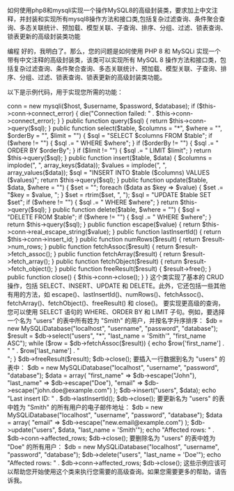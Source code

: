 如何使用php8和mysqli实现一个操作MySQL8的高级封装类，要求加上中文注释，并封装和实现所有mysql8操作方法和接口类,包括复杂过滤查询、条件聚合查询、多态关联统计、预加载、模型关联、子查询、排序、分组、过滤、锁表查询、锁表更新的高级封装类功能


编程
好的，我明白了。那么，您的问题是如何使用 PHP 8 和 MySQLi 实现一个带有中文注释的高级封装类，该类可以实现所有 MySQL 8 操作方法和接口类，包括复杂过滤查询、条件聚合查询、多态关联统计、预加载、模型关联、子查询、排序、分组、过滤、锁表查询、锁表更新的高级封装类功能。

以下是示例代码，用于实现您所需的功能：

<?php

class MySQLiDatabase {
    private $conn;

    public function __construct($host, $username, $password, $database) {
        $this->conn = new mysqli($host, $username, $password, $database);

        if ($this->conn->connect_error) {
            die("Connection failed: " . $this->conn->connect_error);
        }
    }

    public function query($sql) {
        return $this->conn->query($sql);
    }

    public function select($table, $columns = "*", $where = "", $orderBy = "", $limit = "") {
        $sql = "SELECT $columns FROM $table";

        if ($where != "") {
            $sql .= " WHERE $where";
        }

        if ($orderBy != "") {
            $sql .= " ORDER BY $orderBy";
        }

        if ($limit != "") {
            $sql .= " LIMIT $limit";
        }

        return $this->query($sql);
    }

    public function insert($table, $data) {
        $columns = implode(", ", array_keys($data));
        $values = implode(", ", array_values($data));
        $sql = "INSERT INTO $table ($columns) VALUES ($values)";

        return $this->query($sql);
    }

    public function update($table, $data, $where = "") {
        $set = "";

        foreach ($data as $key => $value) {
            $set .= "$key = $value, ";
        }

        $set = rtrim($set, ", ");
        $sql = "UPDATE $table SET $set";

        if ($where != "") {
            $sql .= " WHERE $where";
        }

        return $this->query($sql);
    }

    public function delete($table, $where = "") {
        $sql = "DELETE FROM $table";

        if ($where != "") {
            $sql .= " WHERE $where";
        }

        return $this->query($sql);
    }

    public function escape($value) {
        return $this->conn->real_escape_string($value);
    }

    public function lastInsertId() {
        return $this->conn->insert_id;
    }

    public function numRows($result) {
        return $result->num_rows;
    }

    public function fetchAssoc($result) {
        return $result->fetch_assoc();
    }

    public function fetchArray($result) {
        return $result->fetch_array();
    }

    public function fetchObject($result) {
        return $result->fetch_object();
    }

    public function freeResult($result) {
        $result->free();
    }

    public function close() {
        $this->conn->close();
    }
}
这个类实现了基本的 CRUD 操作，包括 SELECT、INSERT、UPDATE 和 DELETE。此外，它还包括一些其他有用的方法，如 escape()、lastInsertId()、numRows()、fetchAssoc()、fetchArray()、fetchObject()、freeResult() 和 close()。

要实现更高级的查询，您可以使用 SELECT 语句的 WHERE、ORDER BY 和 LIMIT 子句。例如，要选择一个名为 "users" 的表中所有姓为 "Smith" 的用户，并按名字升序排序：

$db = new MySQLiDatabase("localhost", "username", "password", "database");

$result = $db->select("users", "*", "last_name = 'Smith'", "first_name ASC");

while ($row = $db->fetchAssoc($result)) {
    echo $row['first_name'] . " " . $row['last_name'] . "<br>";
}

$db->freeResult($result);
$db->close();
要插入一行数据到名为 "users" 的表中：

$db = new MySQLiDatabase("localhost", "username", "password", "database");

$data = array(
    "first_name" => $db->escape("John"),
    "last_name" => $db->escape("Doe"),
    "email" => $db->escape("john.doe@example.com")
);

$db->insert("users", $data);

echo "Last insert ID: " . $db->lastInsertId();

$db->close();
要更新名为 "users" 的表中姓为 "Smith" 的所有用户的电子邮件地址：

$db = new MySQLiDatabase("localhost", "username", "password", "database");

$data = array(
    "email" => $db->escape("new.email@example.com")
);

$db->update("users", $data, "last_name = 'Smith'");

echo "Affected rows: " . $db->conn->affected_rows;

$db->close();
要删除名为 "users" 的表中姓为 "Doe" 的所有用户：

$db = new MySQLiDatabase("localhost", "username", "password", "database");

$db->delete("users", "last_name = 'Doe'");

echo "Affected rows: " . $db->conn->affected_rows;

$db->close();
这些示例应该可以帮助您开始使用这个类来执行您需要的高级查询。如果您需要更多的帮助，请告诉我。